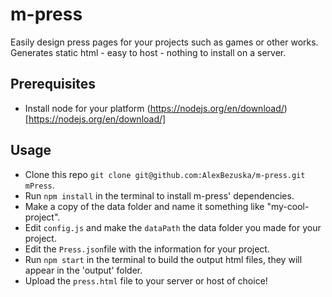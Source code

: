 # m-press
Easily design press pages for your projects such as games or other works. 
Generates static html - easy to host - nothing to install on a server.


## Prerequisites

- Install node for your platform (https://nodejs.org/en/download/)[https://nodejs.org/en/download/]

## Usage

- Clone this repo `git clone git@github.com:AlexBezuska/m-press.git mPress`.
- Run `npm install` in the terminal to install m-press' dependencies.
- Make a copy of the data folder and name it something like "my-cool-project".
- Edit `config.js` and make the `dataPath` the data folder you made for your project.
- Edit the `Press.json`file with the information for your project.
- Run `npm start` in the terminal to build the output html files, they will appear in the 'output' folder.
- Upload the `press.html` file to your server or host of choice!
